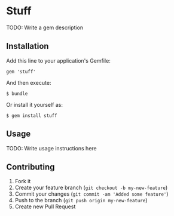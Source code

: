 # Stuff

TODO: Write a gem description

## Installation

Add this line to your application's Gemfile:

    gem 'stuff'

And then execute:

    $ bundle

Or install it yourself as:

    $ gem install stuff

## Usage

TODO: Write usage instructions here

## Contributing

1. Fork it
2. Create your feature branch (`git checkout -b my-new-feature`)
3. Commit your changes (`git commit -am 'Added some feature'`)
4. Push to the branch (`git push origin my-new-feature`)
5. Create new Pull Request
